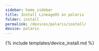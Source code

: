 ```yaml
---
sidebar: home_sidebar
title: Install LineageOS on polaris
folder: install
permalink: /devices/polaris/install/
device: polaris
---
```

{% include templates/device_install.md %}
